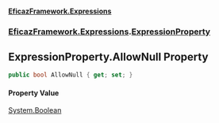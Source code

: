#### [EficazFramework.Expressions](EficazFrameworkExpressions.md 'EficazFramework Expressions')
### [EficazFramework.Expressions](EficazFrameworkExpressions.md#EficazFramework.Expressions 'EficazFramework.Expressions').[ExpressionProperty](EficazFramework.Expressions/ExpressionProperty.md 'EficazFramework.Expressions.ExpressionProperty')

## ExpressionProperty.AllowNull Property

```csharp
public bool AllowNull { get; set; }
```

#### Property Value
[System.Boolean](https://docs.microsoft.com/en-us/dotnet/api/System.Boolean 'System.Boolean')